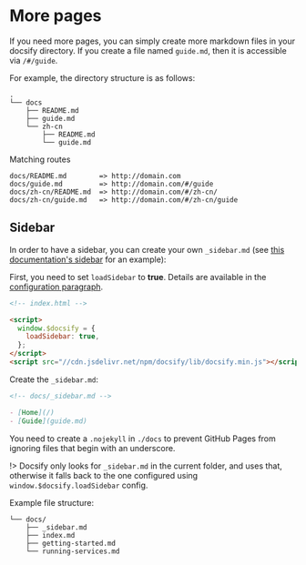 # More pages

If you need more pages, you can simply create more markdown files in your docsify directory. If you create a file named `guide.md`, then it is accessible via `/#/guide`.

For example, the directory structure is as follows:

```text
.
└── docs
    ├── README.md
    ├── guide.md
    └── zh-cn
        ├── README.md
        └── guide.md
```

Matching routes

```text
docs/README.md        => http://domain.com
docs/guide.md         => http://domain.com/#/guide
docs/zh-cn/README.md  => http://domain.com/#/zh-cn/
docs/zh-cn/guide.md   => http://domain.com/#/zh-cn/guide
```

## Sidebar

In order to have a sidebar, you can create your own `_sidebar.md` (see [this documentation's sidebar](https://github.com/docsifyjs/docsify/blob/master/docs/_sidebar.md) for an example):

First, you need to set `loadSidebar` to **true**. Details are available in the [configuration paragraph](configuration.md#loadsidebar).

```html
<!-- index.html -->

<script>
  window.$docsify = {
    loadSidebar: true,
  };
</script>
<script src="//cdn.jsdelivr.net/npm/docsify/lib/docsify.min.js"></script>
```

Create the `_sidebar.md`:

```markdown
<!-- docs/_sidebar.md -->

- [Home](/)
- [Guide](guide.md)
```

You need to create a `.nojekyll` in `./docs` to prevent GitHub Pages from ignoring files that begin with an underscore.

!> Docsify only looks for `_sidebar.md` in the current folder, and uses that, otherwise it falls back to the one configured using `window.$docsify.loadSidebar` config.

Example file structure:

```text
└── docs/
    ├── _sidebar.md
    ├── index.md
    ├── getting-started.md
    └── running-services.md
```
